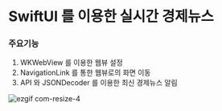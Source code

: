 # SwiftUI 를 이용한 실시간 경제뉴스

### 주요기능
1. WKWebView 를 이용한 웹뷰 설정
2. NavigationLink 를 통한 웹뷰로의 화면 이동
3. API 와 JSONDecoder 를 이용한 최신 경제뉴스 알림


![ezgif com-resize-4](https://user-images.githubusercontent.com/81463008/114886566-9a60d700-9e42-11eb-8874-c7cdf22ee6c6.gif)
